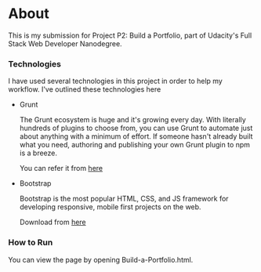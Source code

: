 <h1>About</h1>

<p>This is my submission for Project P2: Build a Portfolio, part of Udacity's Full Stack Web Developer Nanodegree.</p>

<h3>Technologies</h3>
I have used several technologies in this project in order to help my workflow. I've outlined these technologies here
<ul>

<li>Grunt</li>
<p>The Grunt ecosystem is huge and it's growing every day. With literally hundreds of plugins to choose from, you can use Grunt to automate just about anything with a minimum of effort. If someone hasn't already built what you need, authoring and publishing your own Grunt plugin to npm is a breeze.</p>

<p>You can refer it from <a href="https://gruntjs.com/getting-started">here</a></p>

<li>Bootstrap</li>
<p>Bootstrap is the most popular HTML, CSS, and JS framework for developing responsive, mobile first projects on the web.</p>
<p>Download from <a href="http://getbootstrap.com/getting-started/">here</a></p>
</ul>
<h3>How to Run</h3>

You can view the page by opening Build-a-Portfolio.html.

